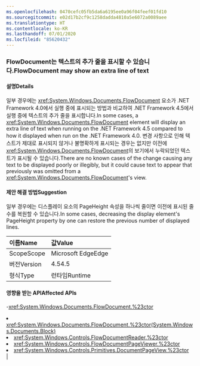 ```yaml
---
ms.openlocfilehash: 0470cefc05fb5da6a6195ee0a96f04feef01fd10
ms.sourcegitcommit: e02d17b2cf9c1258dadda4810a5e6072a0089aee
ms.translationtype: HT
ms.contentlocale: ko-KR
ms.lasthandoff: 07/01/2020
ms.locfileid: "85620432"
---
```

### <a name="flowdocument-may-show-an-extra-line-of-text"></a><span data-ttu-id="0503c-101">FlowDocument는 텍스트의 추가 줄을 표시할 수 있습니다.</span><span class="sxs-lookup"><span data-stu-id="0503c-101">FlowDocument may show an extra line of text</span></span>

#### <a name="details"></a><span data-ttu-id="0503c-102">설명</span><span class="sxs-lookup"><span data-stu-id="0503c-102">Details</span></span>

<span data-ttu-id="0503c-103">일부 경우에는 <xref:System.Windows.Documents.FlowDocument> 요소가 .NET Framework 4.0에서 실행 중에 표시되는 방법과 비교하여 .NET Framework 4.5에서 실행 중에 텍스트의 추가 줄을 표시합니다.</span><span class="sxs-lookup"><span data-stu-id="0503c-103">In some cases, a <xref:System.Windows.Documents.FlowDocument> element will display an extra line of text when running on the .NET Framework 4.5 compared to how it displayed when run on the .NET Framework 4.0.</span></span> <span data-ttu-id="0503c-104">변경 사항으로 인해 텍스트가 제대로 표시되지 않거나 불명확하게 표시되는 경우는 없지만 이전에 <xref:System.Windows.Documents.FlowDocument>의 보기에서 누락되었던 텍스트가 표시될 수 있습니다.</span><span class="sxs-lookup"><span data-stu-id="0503c-104">There are no known cases of the change causing any text to be displayed poorly or illegibly, but it could cause text to appear that previously was omitted from a <xref:System.Windows.Documents.FlowDocument>'s view.</span></span>

#### <a name="suggestion"></a><span data-ttu-id="0503c-105">제안 해결 방법</span><span class="sxs-lookup"><span data-stu-id="0503c-105">Suggestion</span></span>

<span data-ttu-id="0503c-106">일부 경우에는 디스플레이 요소의 PageHeight 속성을 하나씩 줄이면 이전에 표시된 줄 수를 복원할 수 있습니다.</span><span class="sxs-lookup"><span data-stu-id="0503c-106">In some cases, decreasing the display element's PageHeight property by one can restore the previous number of displayed lines.</span></span>

| <span data-ttu-id="0503c-107">이름</span><span class="sxs-lookup"><span data-stu-id="0503c-107">Name</span></span>    | <span data-ttu-id="0503c-108">값</span><span class="sxs-lookup"><span data-stu-id="0503c-108">Value</span></span>       |
|:--------|:------------|
| <span data-ttu-id="0503c-109">Scope</span><span class="sxs-lookup"><span data-stu-id="0503c-109">Scope</span></span>   |<span data-ttu-id="0503c-110">Microsoft Edge</span><span class="sxs-lookup"><span data-stu-id="0503c-110">Edge</span></span>|
|<span data-ttu-id="0503c-111">버전</span><span class="sxs-lookup"><span data-stu-id="0503c-111">Version</span></span>|<span data-ttu-id="0503c-112">4.5</span><span class="sxs-lookup"><span data-stu-id="0503c-112">4.5</span></span>|
|<span data-ttu-id="0503c-113">형식</span><span class="sxs-lookup"><span data-stu-id="0503c-113">Type</span></span>|<span data-ttu-id="0503c-114">런타임</span><span class="sxs-lookup"><span data-stu-id="0503c-114">Runtime</span></span>

#### <a name="affected-apis"></a><span data-ttu-id="0503c-115">영향을 받는 API</span><span class="sxs-lookup"><span data-stu-id="0503c-115">Affected APIs</span></span>

-<xref:System.Windows.Documents.FlowDocument.%23ctor></li><li><xref:System.Windows.Documents.FlowDocument.%23ctor(System.Windows.Documents.Block)></li><li><xref:System.Windows.Controls.FlowDocumentReader.%23ctor></li><li><xref:System.Windows.Controls.FlowDocumentPageViewer.%23ctor></li><li><xref:System.Windows.Controls.Primitives.DocumentPageView.%23ctor></li></ul>|
